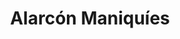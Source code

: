 ---
title: "Alarcón Maniquíes"
url: /ciudad-autonoma-de-buenos-aires/alarcon-maniquies/
shop: ropa
---
